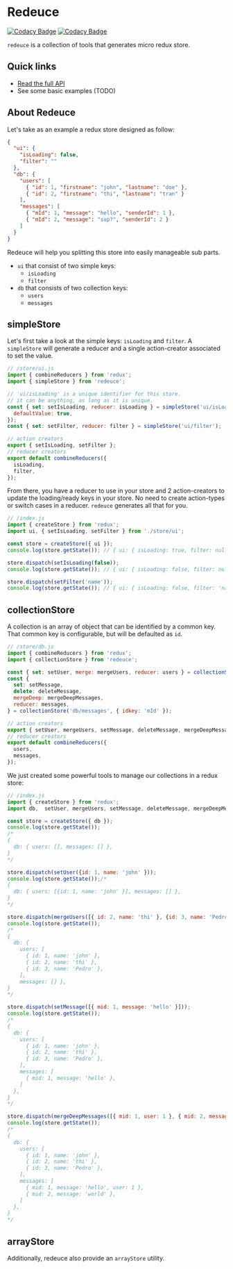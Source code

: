 # Redeuce
 
[![Codacy Badge](https://app.codacy.com/project/badge/Grade/4a250edeb0cb479c882dca7b827870e7)](https://app.codacy.com/gh/namely/redeuce/dashboard)
[![Codacy Badge](https://app.codacy.com/project/badge/Coverage/4a250edeb0cb479c882dca7b827870e7)](https://app.codacy.com/gh/namely/redeuce/dashboard)

`redeuce` is a collection of tools that generates micro redux store.

## Quick links

- [Read the full API](./documentation/index.md)
- See some basic examples (TODO)

## About Redeuce

Let's take as an example a redux store designed as follow:

```json
{
  "ui": {
    "isLoading": false,
    "filter": ""
  },
  "db": {
    "users": [
      { "id": 1, "firstname": "john", "lastname": "doe" },
      { "id": 2, "firstname": "thi", "lastname": "tran" }
    ],
    "messages": [
      { "mId": 1, "message": "hello", "senderId": 1 },
      { "mId": 2, "message": "sup?", "senderId": 2 }
    ]
  }
}
```

Redeuce will help you splitting this store into easily manageable sub parts.

- `ui` that consist of two simple keys:
  - `isLoading`
  - `filter`
- `db` that consists of two collection keys:
  - `users`
  - `messages`

## simpleStore

Let's first take a look at the simple keys: `isLoading` and `filter`.
A `simpleStore` will generate a reducer and a single action-creator associated to set the value.

```js
// /store/ui.js
import { combineReducers } from 'redux';
import { simpleStore } from 'redeuce';

// 'ui/isLoading' is a unique identifier for this store.
// it can be anything, as long as it is unique.
const { set: setIsLoading, reducer: isLoading } = simpleStore('ui/isLoading', {
  defaultValue: true,
});
const { set: setFilter, reducer: filter } = simpleStore('ui/filter');

// action creators
export { setIsLoading, setFilter };
// reducer creators
export default combineReducers({
  isLoading,
  filter,
});
```

From there, you have a reducer to use in your store and 2 action-creators to update the loading/ready keys in your store. No need to create action-types or switch cases in a reducer. `redeuce` generates all that for you.

```js
// /index.js
import { createStore } from 'redux';
import ui, { setIsLoading, setFilter } from './store/ui';

const store = createStore({ ui });
console.log(store.getState()); // { ui: { isLoading: true, filter: null }

store.dispatch(setIsLoading(false));
console.log(store.getState()); // { ui: { isLoading: false, filter: null }

store.dispatch(setFilter('name'));
console.log(store.getState()); // { ui: { isLoading: false, filter: 'name' }
```

## collectionStore

A collection is an array of object that can be identified by a common key.
That common key is configurable, but will be defaulted as `id`.

```js
// /store/db.js
import { combineReducers } from 'redux';
import { collectionStore } from 'redeuce';

const { set: setUser, merge: mergeUsers, reducer: users } = collectionStore('db/users');
const {
  set: setMessage,
  delete: deleteMessage,
  mergeDeep: mergeDeepMessages,
  reducer: messages,
} = collectionStore('db/messages', { idkey: 'mId' });

// action creators
export { setUser, mergeUsers, setMessage, deleteMessage, mergeDeepMessages };
// reducer creators
export default combineReducers({
  users,
  messages,
});
```

We just created some powerful tools to manage our collections in a redux store:

```js
// /index.js
import { createStore } from 'redux';
import db,  setUser, mergeUsers, setMessage, deleteMessage, mergeDeepMessages } from './store/db';

const store = createStore({ db });
console.log(store.getState());
/*
{
  db: { users: [], messages: [] },
}
*/

store.dispatch(setUser({id: 1, name: 'john' }));
console.log(store.getState());/*
{
  db: { users: [{id: 1, name: 'john' }], messages: [] },
}
*/

store.dispatch(mergeUsers([{ id: 2, name: 'thi' }, {id: 3, name: 'Pedro' }]));
console.log(store.getState());
/*
{
  db: {
    users: [
      { id: 1, name: 'john' },
      { id: 2, name: 'thi' },
      { id: 3, name: 'Pedro' },
    ],
    messages: [] },
}
*/

store.dispatch(setMessage([{ mid: 1, message: 'hello' }]));
console.log(store.getState());
/*
{
  db: {
    users: [
      { id: 1, name: 'john' },
      { id: 2, name: 'thi' },
      { id: 3, name: 'Pedro' },
    ],
    messages: [
      { mid: 1, message: 'hello' },
    ]
  },
}
*/

store.dispatch(mergeDeepMessages([{ mid: 1, user: 1 }, { mid: 2, message: 'world' }]));
console.log(store.getState());
/*
{
  db: {
    users: [
      { id: 1, name: 'john' },
      { id: 2, name: 'thi' },
      { id: 3, name: 'Pedro' },
    ],
    messages: [
      { mid: 1, message: 'hello', user: 1 },
      { mid: 2, message: 'world' },
    ]
  },
}
*/
```

## arrayStore

Additionally, redeuce also provide an `arrayStore` utility.
